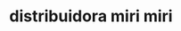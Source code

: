 ---
title: "distribuidora miri miri"
url: /puerto-la-cruz/distribuidora-miri-miri/
shop: Metzgerei
---
